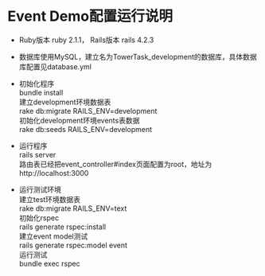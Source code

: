 <H1>Event Demo配置运行说明</H1>

* Ruby版本 ruby 2.1.1， Rails版本 rails 4.2.3

* 数据库使用MySQL，建立名为TowerTask_development的数据库，具体数据库配置见database.yml

* 初始化程序  
  bundle install  
  建立development环境数据表  
  rake db:migrate RAILS_ENV=development  
  初始化development环境events表数据  
  rake db:seeds RAILS_ENV=development  

* 运行程序  
  rails server  
  路由表已经把event_controller#index页面配置为root，地址为http://localhost:3000  

* 运行测试环境  
  建立test环境数据表  
  rake db:migrate RAILS_ENV=text  
  初始化rspec   
  rails generate rspec:install  
  建立event model测试  
  rails generate rspec:model event  
  运行测试  
  bundle exec rspec               
  
  
